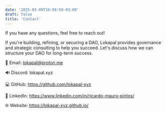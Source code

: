 ```yaml
---
date: '2025-03-09T16:58:50-03:00'
draft: false
title: 'Contact'
---
```


If you have any questions, feel free to reach out!

If you're building, refining, or securing a DAO, Lokapal provides governance and strategic consulting to help you succeed. Let's discuss how we can structure your DAO for long-term success.

📧 Email: lokapal@proton.me

🔊 Discord: lokapal.xyz

💻 GitHub: https://github.com/lokapal-xyz

🔗 LinkedIn: https://www.linkedin.com/in/ricardo-mauro-pintos/

🌐 Website: https://lokapal-xyz.github.io/